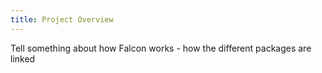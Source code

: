 ```yaml
---
title: Project Overview
---
```


Tell something about how Falcon works - how the different packages are linked